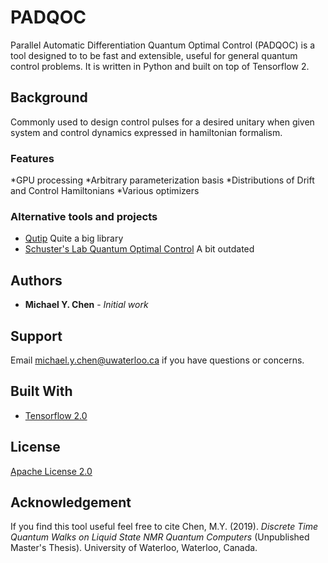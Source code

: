 # PADQOC

Parallel Automatic Differentiation Quantum Optimal Control (PADQOC) is a tool designed to to be fast and extensible, useful for general quantum control problems. It is written in Python and built on top of Tensorflow 2.

## Background
Commonly used to design control pulses for a desired unitary when given system and control dynamics expressed in hamiltonian formalism.

### Features ###
*GPU processing
*Arbitrary parameterization basis
*Distributions of Drift and Control Hamiltonians
*Various optimizers

### Alternative tools and projects ###
* [Qutip](http://qutip.org/docs/latest/guide/guide-control.html) Quite a big library
* [Schuster's Lab Quantum Optimal Control](https://github.com/SchusterLab/quantum-optimal-control) A bit outdated

## Authors
* **Michael Y. Chen** - *Initial work*

## Support
Email michael.y.chen@uwaterloo.ca if you have questions or concerns.


## Built With
* [Tensorflow 2.0](https://www.tensorflow.org/beta)

## License
[Apache License 2.0](https://choosealicense.com/licenses/apache-2.0/)

## Acknowledgement
If you find this tool useful feel free to cite Chen, M.Y. (2019). *Discrete Time Quantum Walks on Liquid State NMR Quantum Computers*  (Unpublished Master's Thesis). University of Waterloo, Waterloo, Canada.
